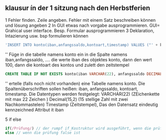 ## klausur ín der 1 sitzung nach den Herbstferien 

1 Fehler finden. Zeile angeben. Fehler mit einem Satz beschreiben können und lösung angeben
2 In GUI etwas nach vorgabe ausprogrammieren.
GUI= Grahical user interface.
Besp. Formular ausprogrammieren 
3 Deklaration, Intazierung usw. bsp formulieren können 




```SQL
'INSERT INTO konto(iban,anfangssaldo,kontoart,timestamp) VALUES ("' + konto.Iban + '",100,"' + konto.Kontoart + '",NOW());
```
'' Füge in die tabelle namens konto ein in die Spalte namens iban,anfangssaldo, .... die werte iban des objektes konto, dann den wert 100, dann die kontoart des kontos und zulett den zeitstempel  

```SQl
CREATE TABLE IF NOT EXISTS konto(iban VARCHAR(22), anfangssaldo DECIMAL(15,2), kontoart VARCHAR(20), timestamp TIMESTAMP, PRIMARY KEY(iban));', function (fehler) {
```

'' ertelle (falls noch nicht vorhanden) eine Tabelle namens konto. Die Spaltenüberschriften sollen heißen: iban, anfangssaldo, kontoart, timestamp. Die Datentypen werden festgelegt: VARCHAR(22) (ZEichenkette mit max 22 Zeichen )
Decimal(15,2) (15 stellige Zahl mit zwei Nachkommastelen) Timestamp (Zeitstempel), Das den Datensatz eindeutig kennzeichned Attribut it iban 

5 if else 
```Javascript 
if(/Prüfung/) // der rumpf if_Kostruktur wird ausgeführt, wenn die prüfung true ist 
else // wenn die prüfung false ist 
```